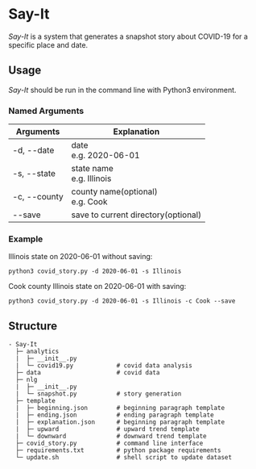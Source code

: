 # Say-It

*Say-It* is a system that generates a snapshot story about COVID-19 for a specific place and date.

## Usage

*Say-It* should be run in the command line with Python3 environment.

### Named Arguments

|Arguments|Explanation|
-|-
-d, --date|date<br>e.g. 2020-06-01
-s, --state|state name<br>e.g. Illinois
-c, --county|county name(optional)<br>e.g. Cook
--save|save to current directory(optional)


### Example

Illinois state on 2020-06-01 without saving:

```shell script
python3 covid_story.py -d 2020-06-01 -s Illinois
```

Cook county Illinois state on 2020-06-01 with saving:

```shell script
python3 covid_story.py -d 2020-06-01 -s Illinois -c Cook --save
```

## Structure

```
- Say-It
  ├─ analytics
  |  ├─ __init__.py
  |  └─ covid19.py            # covid data analysis
  ├─ data                     # covid data
  ├─ nlg
  |  ├─ __init__.py
  |  └─ snapshot.py           # story generation
  ├─ template
  |  ├─ beginning.json        # beginning paragraph template
  |  ├─ ending.json           # ending paragraph template
  |  ├─ explanation.json      # beginning paragraph template
  |  ├─ upward                # upward trend template
  |  └─ downward              # downward trend template
  ├─ covid_story.py           # command line interface
  ├─ requirements.txt         # python package requirements
  └─ update.sh                # shell script to update dataset
```
